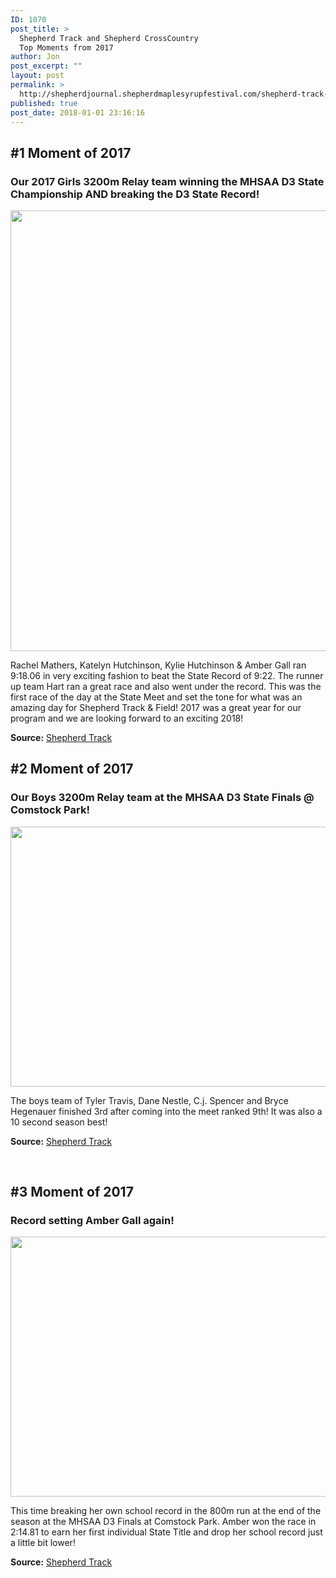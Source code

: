 ```yaml
---
ID: 1070
post_title: >
  Shepherd Track and Shepherd CrossCountry
  Top Moments from 2017
author: Jon
post_excerpt: ""
layout: post
permalink: >
  http://shepherdjournal.shepherdmaplesyrupfestival.com/shepherd-track-and-shepherd-crosscountry-top-moments-from-2017
published: true
post_date: 2018-01-01 23:16:16
---
```

<h2>#1 Moment of 2017</h2>
<h3>Our 2017 Girls 3200m Relay team winning the MHSAA D3 State Championship AND breaking the D3 State Record!</h3>
<img title="" src="http://shepherdjournal.shepherdmaplesyrupfestival.com/wp-content/uploads/2018/01/null.png" alt="" width="624" height="705" />

Rachel Mathers, Katelyn Hutchinson, Kylie Hutchinson &amp; Amber Gall ran 9:18.06 in very exciting fashion to beat the State Record of 9:22. The runner up team Hart ran a great race and also went under the record. This was the first race of the day at the State Meet and set the tone for what was an amazing day for Shepherd Track &amp; Field! 2017 was a great year for our program and we are looking forward to an exciting 2018!

<b>Source:</b> <a href="https://www.facebook.com/shepherd.track/posts/1604981546217742">Shepherd Track</a>
<h2></h2>
<h2>#2 Moment of 2017</h2>
<h3>Our Boys 3200m Relay team at the MHSAA D3 State Finals @ Comstock Park!</h3>
<img title="" src="http://shepherdjournal.shepherdmaplesyrupfestival.com/wp-content/uploads/2018/01/null-1.png" alt="" width="624" height="416" />

The boys team of Tyler Travis, Dane Nestle, C.j. Spencer and Bryce Hegenauer finished 3rd after coming into the meet ranked 9th! It was also a 10 second season best!

<b>Source:</b> <a href="https://www.facebook.com/shepherd.track/posts/1604190106296886">Shepherd Track</a>

&nbsp;
<h2>#3 Moment of 2017</h2>
<h3>Record setting Amber Gall again!</h3>
<img title="" src="http://shepherdjournal.shepherdmaplesyrupfestival.com/wp-content/uploads/2018/01/null-2.png" alt="" width="624" height="416" />

This time breaking her own school record in the 800m run at the end of the season at the MHSAA D3 Finals at Comstock Park. Amber won the race in 2:14.81 to earn her first individual State Title and drop her school record just a little bit lower!

<b>Source:</b> <a href="https://www.facebook.com/shepherd.track/posts/1603413723041191">Shepherd Track</a>